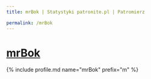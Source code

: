 ```yaml
---
title: mrBok | Statystyki patronite.pl | Patromierz

permalink: /mrBok
---
```


# [mrBok](https://patronite.pl/mrBok)

{% include profile.md name="mrBok" prefix="m" %}
